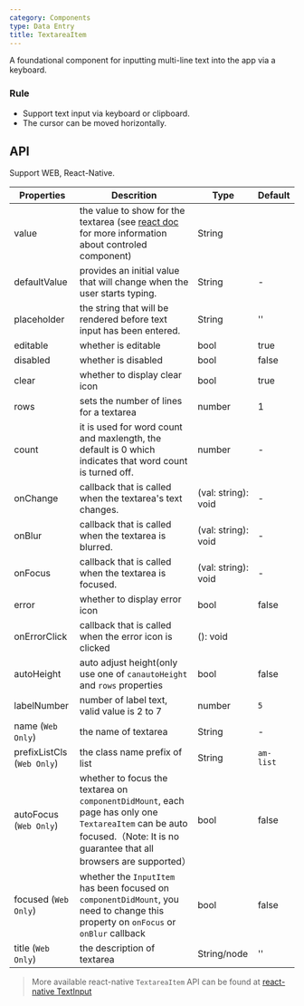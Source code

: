 ```yaml
---
category: Components
type: Data Entry
title: TextareaItem
---
```



A foundational component for inputting multi-line text into the app via a keyboard.

### Rule
- Support text input via keyboard or clipboard.
- The cursor can be moved horizontally.


## API

Support WEB, React-Native.

Properties | Descrition | Type | Default
-----------|------------|------|--------
| value | the value to show for the textarea (see [react doc](https://facebook.github.io/react/docs/forms.html) for more information about controled component)  | String | |
| defaultValue | provides an initial value that will change when the user starts typing.  | String |  -  |
| placeholder      | the string that will be rendered before text input has been entered. | String | ''  |
| editable    | whether is editable         | bool |  true  |
| disabled    | whether is disabled         | bool |  false  |
| clear      |   whether to display clear icon      | bool |  true  |
| rows      |   sets the number of lines for a textarea     | number |   1 |
| count |  it is used for word count and maxlength, the default is 0 which indicates that word count is turned off. | number | -  |
| onChange    | callback that is called when the textarea's text changes. | (val: string): void |  -  |
| onBlur     | callback that is called when the textarea is blurred. | (val: string): void |   -  |
| onFocus    | callback that is called when the textarea is focused. | (val: string): void |  -  |
| error       | whether to display error icon         | bool |  false  |
| onErrorClick   | callback that is called when the error icon is clicked   | (): void |    |
| autoHeight | auto adjust height(only use one of `canautoHeight` and `rows` properties | bool  | false  |
| labelNumber  | number of label text, valid value is 2 to 7 | number | `5` |
| name (`Web Only`)    | the name of textarea      | String |   -  |
| prefixListCls (`Web Only`)    |   the class name prefix of list      | String |  `am-list`  |
| autoFocus (`Web Only`)   | whether to focus the textarea on `componentDidMount`, each page has only one `TextareaItem` can be auto focused.（Note: It is no guarantee that all browsers are supported） | bool | false  |
| focused (`Web Only`)   | whether the `InputItem` has been focused on `componentDidMount`, you need to change this property on `onFocus` or `onBlur` callback | bool | false  |
| title (`Web Only`)    | the description of textarea        | String/node |  '' |

> More available react-native `TextareaItem` API can be found at [react-native TextInput](http://facebook.github.io/react-native/docs/textinput.html)
